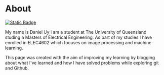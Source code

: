 # About

[![Static Badge](https://img.shields.io/badge/LinkedIn-blue)](https://linkedin.com/in/daniel-uy)

My name is Daniel Uy I am a student at The University of Queensland studing a Masters of Electrical Engineering. As part of my studies I have enrolled in ELEC4602 which focuses on image processing and machine learning.

This page was created with the aim of improving my learning by blogging about what I've learned and how I have solved problems while exploring git and Github.


